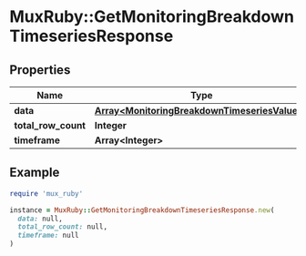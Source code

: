 # MuxRuby::GetMonitoringBreakdownTimeseriesResponse

## Properties

| Name | Type | Description | Notes |
| ---- | ---- | ----------- | ----- |
| **data** | [**Array&lt;MonitoringBreakdownTimeseriesValues&gt;**](MonitoringBreakdownTimeseriesValues.md) |  | [optional] |
| **total_row_count** | **Integer** |  | [optional] |
| **timeframe** | **Array&lt;Integer&gt;** |  | [optional] |

## Example

```ruby
require 'mux_ruby'

instance = MuxRuby::GetMonitoringBreakdownTimeseriesResponse.new(
  data: null,
  total_row_count: null,
  timeframe: null
)
```

